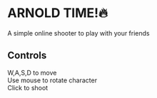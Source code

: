 # ARNOLD TIME!:fire:
A simple online shooter to play with your friends

## Controls
W,A,S,D to move  
Use mouse to rotate character  
Click to shoot  

